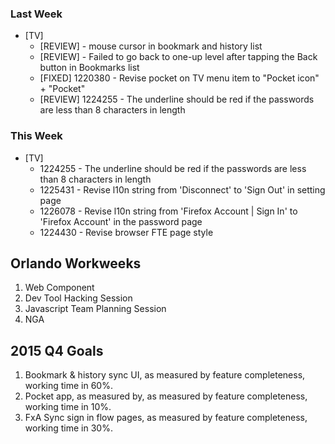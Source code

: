
### Last Week ###

* [TV]
    - [REVIEW] - mouse cursor in bookmark and history list
    - [REVIEW] - Failed to go back to one-up level after tapping the Back button in Bookmarks list
    - [FIXED] 1220380 - Revise pocket on TV menu item to "Pocket icon" + "Pocket"
    - [REVIEW] 1224255 - The underline should be red if the passwords are less than 8 characters in length


### This Week ###

* [TV]
    - 1224255 - The underline should be red if the passwords are less than 8 characters in length
    - 1225431 - Revise l10n string from 'Disconnect' to 'Sign Out' in setting page
    - 1226078 - Revise l10n string from 'Firefox Account | Sign In' to 'Firefox Account' in the password page
    - 1224430 - Revise browser FTE page style

## Orlando Workweeks
1. Web Component
2. Dev Tool Hacking Session
3. Javascript Team Planning Session
4. NGA


## 2015 Q4 Goals

1. Bookmark & history sync UI, as measured by feature completeness, working time in 60%.
2. Pocket app, as measured by, as measured by feature completeness, working time in 10%.
3. FxA Sync sign in flow pages, as measured by feature completeness, working time in 30%.

